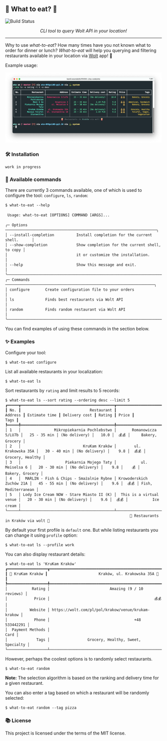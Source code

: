 <h2>🍔 What to eat? 🍕</h2>

![Build Status](https://github.com/Valaraucoo/what-to-eat/actions/workflows/tests.yaml/badge.svg)

<p align="center">
    <em>CLI tool to query Wolt API in your location!</em>
</p>

---
Why to use *what-to-eat*? How many times have you not known what to order for dinner or lunch? *What-to-eat* will help you querying and filtering restaurants available in your location via [Wolt](https://wolt.com/pl/discovery) app! 🍔

Example usage:

<p align="center">
    <img src="./images/ls-query-example.png" alt="demo" width="900"/>
</p>

<h3>🛠️ Installation</h3>

```console
work in progress
```

<h3>💬 Available commands</h3>

There are currently 3 commands available, one of which is used to configure the tool: `configure`, `ls`, `random`:

```console
$ what-to-eat --help

 Usage: what-to-eat [OPTIONS] COMMAND [ARGS]...

╭─ Options ────────────────────────────────────────────────────────────────────╮
│ --install-completion          Install completion for the current shell.      │
│ --show-completion             Show completion for the current shell, to copy │
│                               it or customize the installation.              │
│ --help                        Show this message and exit.                    │
╰──────────────────────────────────────────────────────────────────────────────╯
╭─ Commands ───────────────────────────────────────────────────────────────────╮
│ configure       Create configuration file to your orders                     │
│ ls              Finds best restaurants via Wolt API                          │
│ random          Finds random restaurant via Wolt API                         │
╰──────────────────────────────────────────────────────────────────────────────╯

```

You can find examples of using these commands in the section below.


<h3>✨ Examples</h3>
Configure your tool:

```console
$ what-to-eat configure
```


List all available restaurants in your localization:

```console
$ what-to-eat ls
```


Sort restaurants by `rating` and limit results to 5 records:
```console
$ what-to-eat ls --sort rating --ordering desc --limit 5
┏━━━━━┳━━━━━━━━━━━━━━━━━━━━━━━━━━━━━━━━━━━━━━━━━━┳━━━━━━━━━━━━━━━━━━━━━━━━━━┳━━━━━━━━━━━━━━━┳━━━━━━━━━━━━━━━┳━━━━━━━━┳━━━━━━━┳━━━━━━━━━━━━━━━━━━━━━┓
┃ No. ┃                               Restaurant ┃                  Address ┃ Estimate time ┃ Delivery cost ┃ Rating ┃ Price ┃                Tags ┃
┡━━━━━╇━━━━━━━━━━━━━━━━━━━━━━━━━━━━━━━━━━━━━━━━━━╇━━━━━━━━━━━━━━━━━━━━━━━━━━╇━━━━━━━━━━━━━━━╇━━━━━━━━━━━━━━━╇━━━━━━━━╇━━━━━━━╇━━━━━━━━━━━━━━━━━━━━━┩
│ 1   │               Mikropiekarnia Pochlebstwo │       Romanowicza 5/LU7b │   25 - 35 min │ (No delivery) │   10.0 │  💰💰 │     Bakery, Grocery │
│ 2   │                            KruKam Kraków │        ul. Krakowska 35A │   30 - 40 min │ (No delivery) │    9.8 │  💰💰 │    Grocery, Healthy │
│ 3   │                    Piekarnia Mojego Taty │           ul. Meiselsa 6 │   20 - 30 min │ (No delivery) │    9.8 │    💰 │     Bakery, Grocery │
│ 4   │  MARLIN - Fish & Chips - Smażalnie Rybne │ Krowoderskich Zuchów 21A │   45 - 55 min │ (No delivery) │    9.6 │  💰💰 │ Fish, Mediterranean │
│ 5   │ Lody Ice Cream NOW - Stare Miasto II (K) │  This is a virtual venue │   20 - 30 min │ (No delivery) │    9.6 │  💰💰 │           Ice cream │
└─────┴──────────────────────────────────────────┴──────────────────────────┴───────────────┴───────────────┴────────┴───────┴─────────────────────┘
                                                        🍿 Restaurants in Kraków via wolt 🍿
```


By default your first profile is `default` one. But while listing restaurants you can change it using `profile` option:

```console
$ what-to-eat ls --profile work
```

You can also display restaurant details:

```console
$ what-to-eat ls 'KruKam Kraków'
┏━━━━━━━━━━━━━━━━━━┳━━━━━━━━━━━━━━━━━━━━━━━━━━━━━━━━━━━━━━━━━━━━━━━━━━━━┓
┃ 🍕 KruKam Kraków ┃                       Kraków, ul. Krakowska 35A 🍕 ┃
┡━━━━━━━━━━━━━━━━━━╇━━━━━━━━━━━━━━━━━━━━━━━━━━━━━━━━━━━━━━━━━━━━━━━━━━━━┩
│           Rating │                           Amazing (9 / 10 reviews) │
│            Price │                                               💰💰 │
│          Website │ https://wolt.com/pl/pol/krakow/venue/krukam-krakow │
│            Phone │                                      +48 533442291 │
│  Payment Methods │                                               Card │
│             Tags │                 Grocery, Healthy, Sweet, Specialty │
└──────────────────┴────────────────────────────────────────────────────┘
```

However, perhaps the coolest options is to randomly select restaurants.
```console
$ what-to-eat random
```

**Note:** The selection algorithm is based on the ranking and delivery time for a given restaurant.

You can also enter a tag based on which a restaurant will be randomly selected:

```console
$ what-to-eat random --tag pizza
```


<h3>📚 License</h3>

This project is licensed under the terms of the MIT license.
